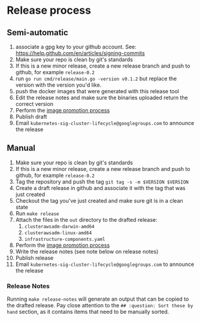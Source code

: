 # Release process

## Semi-automatic

1. associate a gpg key to your github account. See: https://help.github.com/en/articles/signing-commits
2. Make sure your repo is clean by git's standards
3. If this is a new minor release, create a new release branch and push to github, for example `release-0.2`
4. run `go run cmd/release/main.go -version v0.1.2` but replace the version with the version you'd like.
5. push the docker images that were generated with this release tool
6. Edit the release notes and make sure the binaries uploaded return the correct version
7. Perform the [image promotion process](https://github.com/kubernetes/k8s.io/tree/master/k8s.gcr.io#image-promoter)
8. Publish draft
9. Email `kubernetes-sig-cluster-lifecycle@googlegroups.com` to announce the release

## Manual

1. Make sure your repo is clean by git's standards
2. If this is a new minor release, create a new release branch and push to github, for example `release-0.2`
3. Tag the repository and push the tag `git tag -s -m $VERSION $VERSION`
4. Create a draft release in github and associate it with the tag that was just created
5. Checkout the tag you've just created and make sure git is in a clean state
6. Run `make release`
7. Attach the files in the `out` directory to the drafted release:
    1. `clusterawsadm-darwin-amd64`
    2. `clusterawsadm-linux-amd64`
    3. `infrastructure-components.yaml`
8. Perform the [image promotion process](https://github.com/kubernetes/k8s.io/tree/master/k8s.gcr.io#image-promoter)
9. Write the release notes (see note below on release notes)
10. Publish release
11. Email `kubernetes-sig-cluster-lifecycle@googlegroups.com` to announce the release

### Release Notes

Running `make release-notes` will generate an output that can be copied to the drafted release.
Pay close attention to the `## :question: Sort these by hand` section, as it contains items that need to be manually sorted.


